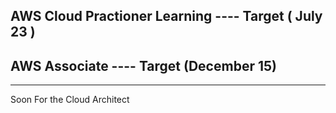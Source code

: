 ## AWS Cloud Practioner Learning  ---- Target ( July 23 )


## AWS Associate ---- Target (December 15)


----

Soon For the Cloud Architect 
